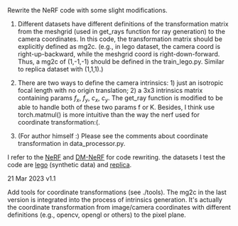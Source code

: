 Rewrite the NeRF code with some slight modifications.

1. Different datasets have different definitions of the transformation matrix from the meshgrid (used in get_rays function for ray generation) to the camera coordinates. In this code, the transformation matrix should be explicitly defined as mg2c. (e.g., in lego dataset, the camera coord is right-up-backward, while the meshgrid coord is right-down-forward. Thus, a mg2c of (1,-1,-1) should be defined in the train_lego.py. Similar to replica dataset with (1,1,1).)

2. There are two ways to define the camera intrinsics: 1) just an isotropic focal length with no origin translation; 2) a 3x3 intrinsics matrix containing params $f_x$, $f_y$, $c_x$, $c_y$. The get_ray function is modified to be able to handle both of these two params f or K. Besides, I think use torch.matmul() is more intuitive than the way the nerf used for coordinate transformation:(.

3. (For author himself :) Please see the comments about coordinate transformation in data_processor.py. 



I refer to the [NeRF](https://github.com/bmild/nerf) and [DM-NeRF](https://github.com/vLAR-group/DM-NeRF) for code rewriting. the datasets I test the code are [lego](https://drive.google.com/drive/folders/128yBriW1IG_3NJ5Rp7APSTZsJqdJdfc1) (synthetic data) and [replica](https://github.com/Harry-Zhi/semantic_nerf). 



21 Mar 2023 v1.1

Add tools for coordinate transformations (see ./tools).
The mg2c in the last version is integrated into the process of intrinsics generation. It's actually the coordinate transformation from image/camera coordinates with different definitions (e.g., opencv, opengl or others) to the pixel plane.

